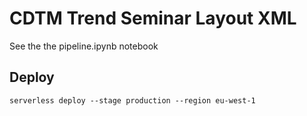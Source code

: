 # CDTM Trend Seminar Layout XML

See the the pipeline.ipynb notebook

## Deploy

```
serverless deploy --stage production --region eu-west-1
```
